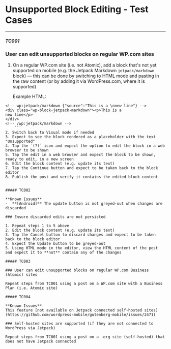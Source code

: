 # Unsupported Block Editing - Test Cases

--------------------------------------------------------------------------------

##### TC001

### User can edit unsupported blocks on regular WP.com sites

1. On a regular WP.com site (i.e. not Atomic), add a block that's not yet supported on mobile (e.g. the Jetpack Markdown `jetpack/markdown` block) — this can be done by switching to HTML mode and pasting in the raw content (or by adding it via WordPress.com, where it is supported)

    Example HTML:
```
<!-- wp:jetpack/markdown {"source":"This is a \nnew line"} -->
<div class="wp-block-jetpack-markdown"><p>This is a
new line</p>
</div>
<!-- /wp:jetpack/markdown -->
    ```
2. Switch back to Visual mode if needed
3. Expect to see the block rendered as a placeholder with the text "Unsupported"
4. Tap the `(?)` icon and expect the option to edit the block in a web browser to be shown
5. Tap the edit in a web browser and expect the block to be shown, ready to edit, in a new screen
6. Edit the block content (e.g. update its text)
7. Tap the Continue button and expect to be taken back to the block editor
8. Publish the post and verify it contains the edited block content


##### TC002

**Known Issues**
-  **[Android]** The update button is not greyed-out when changes are discarded

### Ensure discarded edits are not persisted

1. Repeat steps 1 to 5 above
2. Edit the block content (e.g. update its text)
3. Tap the Cancel button to discard changes and expect to be taken back to the block editor
4. Expect the Update button to be greyed-out
5. Using HTML mode in the editor, view the HTML content of the post and expect it to **not** contain any of the changes

##### TC003

### User can edit unsupported blocks on regular WP.com Business (Atomic) sites

Repeat steps from TC001 using a post on a WP.com site with a Business Plan (i.e. Atomic site)

##### TC004

**Known Issues**
This feature [not available on Jetpack connected self-hosted sites](https://github.com/wordpress-mobile/gutenberg-mobile/issues/2471)

### Self-hosted sites are supported (if they are not connected to WordPress via Jetpack)

Repeat steps from TC001 using a post on a .org site (self-hosted) that does not have Jetpack connected
